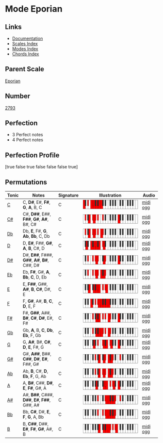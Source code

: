 # Mode Eporian

## Links

- [Documentation](index.md)
- [Scales Index](Scales.md)
- [Modes Index](Modes.md)
- [Chords Index](Chords.md)

## Parent Scale

[Eporian](ScaleEporian.md)

## Number

[2793](https://ianring.com/musictheory/scales/2793)

## Perfection

- 3 Perfect notes
- 4 Perfect notes

## Perfection Profile

[true false true false false false true]

## Permutations

| Tonic | Notes | Signature | Illustration | Audio |
|-------|-------|-----------|--------------|-------|
| [C](ModeCNaturalEporian.md) | C, **D#**, E#, **F#**, **G**, **A**, B, C | C | ![CNaturalEporian](ModeCNaturalEporian.png) | [midi](ModeCNaturalEporian.mid) [ogg](ModeCNaturalEporian.ogg) |
| [C#](ModeCSharpEporian.md) | C#, **D##**, E##, **F##**, **G#**, **A#**, B#, C# | C | ![CSharpEporian](ModeCSharpEporian.png) | [midi](ModeCSharpEporian.mid) [ogg](ModeCSharpEporian.ogg) |
| [Db](ModeDFlatEporian.md) | Db, **E**, F#, **G**, **Ab**, **Bb**, C, Db | C | ![DFlatEporian](ModeDFlatEporian.png) | [midi](ModeDFlatEporian.mid) [ogg](ModeDFlatEporian.ogg) |
| [D](ModeDNaturalEporian.md) | D, **E#**, F##, **G#**, **A**, **B**, C#, D | C | ![DNaturalEporian](ModeDNaturalEporian.png) | [midi](ModeDNaturalEporian.mid) [ogg](ModeDNaturalEporian.ogg) |
| [D#](ModeDSharpEporian.md) | D#, **E##**, F###, **G##**, **A#**, **B#**, C##, D# | C | ![DSharpEporian](ModeDSharpEporian.png) | [midi](ModeDSharpEporian.mid) [ogg](ModeDSharpEporian.ogg) |
| [Eb](ModeEFlatEporian.md) | Eb, **F#**, G#, **A**, **Bb**, **C**, D, Eb | C | ![EFlatEporian](ModeEFlatEporian.png) | [midi](ModeEFlatEporian.mid) [ogg](ModeEFlatEporian.ogg) |
| [E](ModeENaturalEporian.md) | E, **F##**, G##, **A#**, **B**, **C#**, D#, E | C | ![ENaturalEporian](ModeENaturalEporian.png) | [midi](ModeENaturalEporian.mid) [ogg](ModeENaturalEporian.ogg) |
| [F](ModeFNaturalEporian.md) | F, **G#**, A#, **B**, **C**, **D**, E, F | C | ![FNaturalEporian](ModeFNaturalEporian.png) | [midi](ModeFNaturalEporian.mid) [ogg](ModeFNaturalEporian.ogg) |
| [F#](ModeFSharpEporian.md) | F#, **G##**, A##, **B#**, **C#**, **D#**, E#, F# | C | ![FSharpEporian](ModeFSharpEporian.png) | [midi](ModeFSharpEporian.mid) [ogg](ModeFSharpEporian.ogg) |
| [Gb](ModeGFlatEporian.md) | Gb, **A**, B, **C**, **Db**, **Eb**, F, Gb | C | ![GFlatEporian](ModeGFlatEporian.png) | [midi](ModeGFlatEporian.mid) [ogg](ModeGFlatEporian.ogg) |
| [G](ModeGNaturalEporian.md) | G, **A#**, B#, **C#**, **D**, **E**, F#, G | C | ![GNaturalEporian](ModeGNaturalEporian.png) | [midi](ModeGNaturalEporian.mid) [ogg](ModeGNaturalEporian.ogg) |
| [G#](ModeGSharpEporian.md) | G#, **A##**, B##, **C##**, **D#**, **E#**, F##, G# | C | ![GSharpEporian](ModeGSharpEporian.png) | [midi](ModeGSharpEporian.mid) [ogg](ModeGSharpEporian.ogg) |
| [Ab](ModeAFlatEporian.md) | Ab, **B**, C#, **D**, **Eb**, **F**, G, Ab | C | ![AFlatEporian](ModeAFlatEporian.png) | [midi](ModeAFlatEporian.mid) [ogg](ModeAFlatEporian.ogg) |
| [A](ModeANaturalEporian.md) | A, **B#**, C##, **D#**, **E**, **F#**, G#, A | C | ![ANaturalEporian](ModeANaturalEporian.png) | [midi](ModeANaturalEporian.mid) [ogg](ModeANaturalEporian.ogg) |
| [A#](ModeASharpEporian.md) | A#, **B##**, C###, **D##**, **E#**, **F##**, G##, A# | C | ![ASharpEporian](ModeASharpEporian.png) | [midi](ModeASharpEporian.mid) [ogg](ModeASharpEporian.ogg) |
| [Bb](ModeBFlatEporian.md) | Bb, **C#**, D#, **E**, **F**, **G**, A, Bb | C | ![BFlatEporian](ModeBFlatEporian.png) | [midi](ModeBFlatEporian.mid) [ogg](ModeBFlatEporian.ogg) |
| [B](ModeBNaturalEporian.md) | B, **C##**, D##, **E#**, **F#**, **G#**, A#, B | C | ![BNaturalEporian](ModeBNaturalEporian.png) | [midi](ModeBNaturalEporian.mid) [ogg](ModeBNaturalEporian.ogg) |
